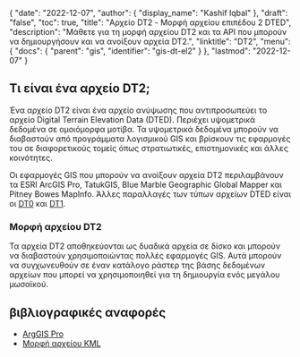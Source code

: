 {
  "date": "2022-12-07",
  "author": {
    "display_name": "Kashif Iqbal"
},
  "draft": "false",
  "toc": true,
  "title": "Αρχείο DT2 - Μορφή αρχείου επιπέδου 2 DTED",
  "description": "Μάθετε για τη μορφή αρχείου DT2 και τα API που μπορούν να δημιουργήσουν και να ανοίξουν αρχεία DT2.",
  "linktitle": "DT2",
  "menu": {
    "docs": {
      "parent": "gis",
      "identifier": "gis-dt-el2"
}
},
  "lastmod": "2022-12-07"
}

## Τι είναι ένα αρχείο DT2;

Ένα αρχείο DT2 είναι ένα αρχείο ανύψωσης που αντιπροσωπεύει το αρχείο Digital Terrain Elevation Data (DTED). Περιέχει υψομετρικά δεδομένα σε ομοιόμορφα μοτίβα. Τα υψομετρικά δεδομένα μπορούν να διαβαστούν από προγράμματα λογισμικού GIS και βρίσκουν τις εφαρμογές του σε διαφορετικούς τομείς όπως στρατιωτικές, επιστημονικές και άλλες κοινότητες.

Οι εφαρμογές GIS που μπορούν να ανοίξουν αρχεία DT2 περιλαμβάνουν τα ESRI ArcGIS Pro, TatukGIS, Blue Marble Geographic Global Mapper και Pitney Bowes MapInfo. Άλλες παραλλαγές των τύπων αρχείων DTED είναι οι [DT0](/gis/dt0/) και [DT1](/gis/dt1/).

### Μορφή αρχείου DT2

Τα αρχεία DT2 αποθηκεύονται ως δυαδικά αρχεία σε δίσκο και μπορούν να διαβαστούν χρησιμοποιώντας πολλές εφαρμογές GIS. Αυτά μπορούν να συγχωνευθούν σε έναν κατάλογο ράστερ της βάσης δεδομένων αρχείων που μπορεί να χρησιμοποιηθεί για τη δημιουργία ενός μεγάλου μωσαϊκού.

## βιβλιογραφικές αναφορές

 * [ArgGIS Pro](https://pro.arcgis.com/en/pro-app/latest/tool-reference/data-management/raster-to-dted.htm)
 * [Μορφή αρχείου KML](/gis/kml/)

